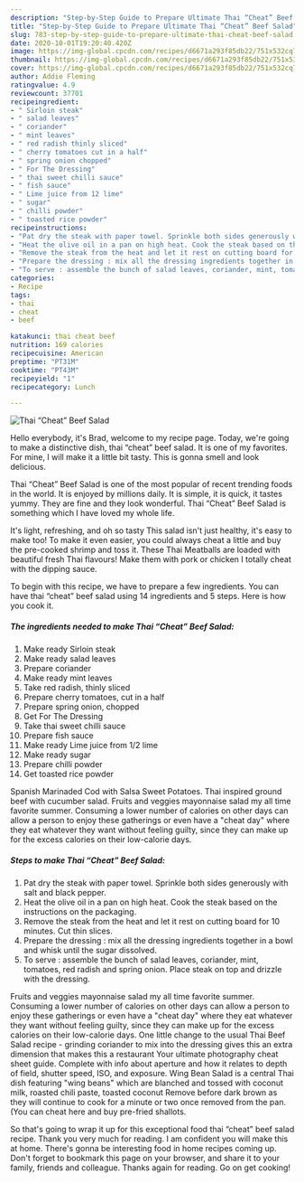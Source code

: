 ```yaml
---
description: "Step-by-Step Guide to Prepare Ultimate Thai “Cheat” Beef Salad"
title: "Step-by-Step Guide to Prepare Ultimate Thai “Cheat” Beef Salad"
slug: 783-step-by-step-guide-to-prepare-ultimate-thai-cheat-beef-salad
date: 2020-10-01T19:20:40.420Z
image: https://img-global.cpcdn.com/recipes/d6671a293f85db22/751x532cq70/thai-cheat-beef-salad-recipe-main-photo.jpg
thumbnail: https://img-global.cpcdn.com/recipes/d6671a293f85db22/751x532cq70/thai-cheat-beef-salad-recipe-main-photo.jpg
cover: https://img-global.cpcdn.com/recipes/d6671a293f85db22/751x532cq70/thai-cheat-beef-salad-recipe-main-photo.jpg
author: Addie Fleming
ratingvalue: 4.9
reviewcount: 37701
recipeingredient:
- " Sirloin steak"
- " salad leaves"
- " coriander"
- " mint leaves"
- " red radish thinly sliced"
- " cherry tomatoes cut in a half"
- " spring onion chopped"
- " For The Dressing"
- " thai sweet chilli sauce"
- " fish sauce"
- " Lime juice from 12 lime"
- " sugar"
- " chilli powder"
- " toasted rice powder"
recipeinstructions:
- "Pat dry the steak with paper towel. Sprinkle both sides generously with salt and black pepper."
- "Heat the olive oil in a pan on high heat. Cook the steak based on the instructions on the packaging."
- "Remove the steak from the heat and let it rest on cutting board for 10 minutes. Cut thin slices."
- "Prepare the dressing : mix all the dressing ingredients together in a bowl and whisk until the sugar dissolved."
- "To serve : assemble the bunch of salad leaves, coriander, mint, tomatoes, red radish and spring onion. Place steak on top and drizzle with the dressing."
categories:
- Recipe
tags:
- thai
- cheat
- beef

katakunci: thai cheat beef 
nutrition: 169 calories
recipecuisine: American
preptime: "PT31M"
cooktime: "PT43M"
recipeyield: "1"
recipecategory: Lunch

---
```



![Thai “Cheat” Beef Salad](https://img-global.cpcdn.com/recipes/d6671a293f85db22/751x532cq70/thai-cheat-beef-salad-recipe-main-photo.jpg)

Hello everybody, it's Brad, welcome to my recipe page. Today, we're going to make a distinctive dish, thai “cheat” beef salad. It is one of my favorites. For mine, I will make it a little bit tasty. This is gonna smell and look delicious.

Thai “Cheat” Beef Salad is one of the most popular of recent trending foods in the world. It is enjoyed by millions daily. It is simple, it is quick, it tastes yummy. They are fine and they look wonderful. Thai “Cheat” Beef Salad is something which I have loved my whole life.

It&#39;s light, refreshing, and oh so tasty This salad isn&#39;t just healthy, it&#39;s easy to make too! To make it even easier, you could always cheat a little and buy the pre-cooked shrimp and toss it. These Thai Meatballs are loaded with beautiful fresh Thai flavours! Make them with pork or chicken I totally cheat with the dipping sauce.


To begin with this recipe, we have to prepare a few ingredients. You can have thai “cheat” beef salad using 14 ingredients and 5 steps. Here is how you cook it.

<!--inarticleads1-->

##### The ingredients needed to make Thai “Cheat” Beef Salad:

1. Make ready  Sirloin steak
1. Make ready  salad leaves
1. Prepare  coriander
1. Make ready  mint leaves
1. Take  red radish, thinly sliced
1. Prepare  cherry tomatoes, cut in a half
1. Prepare  spring onion, chopped
1. Get  For The Dressing
1. Take  thai sweet chilli sauce
1. Prepare  fish sauce
1. Make ready  Lime juice from 1/2 lime
1. Make ready  sugar
1. Prepare  chilli powder
1. Get  toasted rice powder


Spanish Marinaded Cod with Salsa Sweet Potatoes. Thai inspired ground beef with cucumber salad. Fruits and veggies mayonnaise salad my all time favorite summer. Consuming a lower number of calories on other days can allow a person to enjoy these gatherings or even have a &#34;cheat day&#34; where they eat whatever they want without feeling guilty, since they can make up for the excess calories on their low-calorie days. 

<!--inarticleads2-->

##### Steps to make Thai “Cheat” Beef Salad:

1. Pat dry the steak with paper towel. Sprinkle both sides generously with salt and black pepper.
1. Heat the olive oil in a pan on high heat. Cook the steak based on the instructions on the packaging.
1. Remove the steak from the heat and let it rest on cutting board for 10 minutes. Cut thin slices.
1. Prepare the dressing : mix all the dressing ingredients together in a bowl and whisk until the sugar dissolved.
1. To serve : assemble the bunch of salad leaves, coriander, mint, tomatoes, red radish and spring onion. Place steak on top and drizzle with the dressing.


Fruits and veggies mayonnaise salad my all time favorite summer. Consuming a lower number of calories on other days can allow a person to enjoy these gatherings or even have a &#34;cheat day&#34; where they eat whatever they want without feeling guilty, since they can make up for the excess calories on their low-calorie days. One little change to the usual Thai Beef Salad recipe - grinding coriander to mix into the dressing gives this an extra dimension that makes this a restaurant Your ultimate photography cheat sheet guide. Complete with info about aperture and how it relates to depth of field, shutter speed, ISO, and exposure. Wing Bean Salad is a central Thai dish featuring &#34;wing beans&#34; which are blanched and tossed with coconut milk, roasted chili paste, toasted coconut Remove before dark brown as they will continue to cook for a minute or two once removed from the pan. (You can cheat here and buy pre-fried shallots. 

So that's going to wrap it up for this exceptional food thai “cheat” beef salad recipe. Thank you very much for reading. I am confident you will make this at home. There's gonna be interesting food in home recipes coming up. Don't forget to bookmark this page on your browser, and share it to your family, friends and colleague. Thanks again for reading. Go on get cooking!
